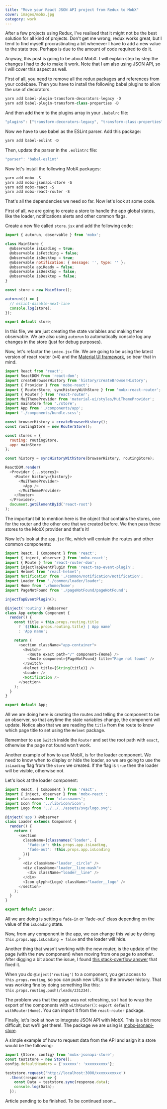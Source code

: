 ```yaml
---
title: "Move your React JSON API project from Redux to MobX"
cover: images/mobx.jpg
category: work
---
```


After a few projects using Redux, I've realised that it might not be the best solution for all kind of projects. Don't get me wrong, redux works great, but I tend to find myself procrastinating a bit whenever I have to add a new value to the state tree. Perhaps is due to the amount of code required to do it.

Anyway, this post is going to be about MobX. I will explain step by step the changes I had to do to make it work. Note that I am also using JSON API, so I will cover this aspect as well.

First of all, you need to remove all the redux packages and references from your codebase. Then you have to install the following babel plugins to allow the use of decorators.

```javascript
yarn add babel-plugin-transform-decorators-legacy -D
yarn add babel-plugin-transform-class-properties -D
```

And then add them to the plugins array in your `.babelrc` file:

```javascript
"plugins": ["transform-decorators-legacy", "transform-class-properties"]
```

Now we have to use babel as the ESLint parser. Add this package:

```javascript
yarn add babel-eslint -D
```

Then, update the parser in the `.eslintrc` file:

```javascript
"parser": "babel-eslint"
```

Now let's install the following MobX packages:

```javascript
yarn add mobx -S
yarn add mobx-jsonapi-store -S
yarn add mobx-react -S
yarn add mobx-react-router -S
```

That's all the dependencies we need so far. Now let's look at some code.

First of all, we are going to create a store to handle the app global states, like the loader, notifications alerts and other common flags.

Create a new file called `store.jsx` and add the following code:

```javascript
import { autorun, observable } from 'mobx';

class MainStore {
  @observable isLoading = true;
  @observable isFetching = false;
  @observable isDesktop = true;
  @observable notification: { message: '', type: '' };
  @observable apiReady = false;
  @observable isDesktop = false;
  @observable isDesktop = false;
}

const store = new MainStore();

autorun(() => {
  // eslint-disable-next-line
  console.log(store);
});

export default store;
```

In this file, we are just creating the state variables and making them observable. We are also using `autorun` to automatically console log any changes in the store (just for debug purposes).

Now, let's refactor the `index.jsx` file. We are going to be using the latest version of react router (v4) and the [Material UI framework](www.material-ui.com), so bear that in mind.

```javascript
import React from 'react';
import ReactDOM from 'react-dom';
import createBrowserHistory from 'history/createBrowserHistory';
import { Provider } from 'mobx-react';
import { RouterStore, syncHistoryWithStore } from 'mobx-react-router';
import { Router } from 'react-router';
import MuiThemeProvider from 'material-ui/styles/MuiThemeProvider';
import mainStore from './store';
import App from './components/app';
import './components/bundle.scss';

const browserHistory = createBrowserHistory();
const routingStore = new RouterStore();

const stores = {
  routing: routingStore,
  app: mainStore
};

const history = syncHistoryWithStore(browserHistory, routingStore);

ReactDOM.render(
  <Provider {...stores}>
    <Router history={history}>
      <MuiThemeProvider>
        <App />
      </MuiThemeProvider>
    </Router>
  </Provider>,
  document.getElementById('react-root')
);
```

The important bit to mention here is the object that contains the stores, one for the router and the other one that we created before. We then pass these stores to the MobX provider and that's it!

Now let's look at the `app.jsx` file, which will contain the routes and other common components:

```javascript
import React, { Component } from 'react';
import { inject, observer } from 'mobx-react';
import { Route } from 'react-router-dom';
import injectTapEventPlugin from 'react-tap-event-plugin';
import Helmet from 'react-helmet';
import Notification from './common/notification/notification';
import Loader from './common/loader/loader';
import Home from './home/home';
import PageNotFound from './pageNotFound/pageNotFound';

injectTapEventPlugin();

@inject('routing') @observer
class App extends Component {
  render() {
    const title = this.props.routing.title
      ? `${this.props.routing.title} | App name`
      : 'App name';

    return (
      <section className="app-container">
        <Switch>
          <Route exact path="/" component={Home} />
          <Route component={PageNotFound} title="Page not found" />
        </Switch>
        <Helmet title={String(title)} />
        <Loader />
        <Notification />
      </section>
    );
  }
}

export default App;
```

All we are doing here is creating the routes and telling the component to be an observer, so that anytime the state variables change, the component will update. Notice also that we are reading the `title` from the route to know which page title to set using the `Helmet` package.

Remember to use `Switch` inside the `Router` and set the root path with `exact`, otherwise the page not found won't work.

Another example of how to use MobX, is for the loader component. We need to know when to display or hide the loader, so we are going to use the `isLoading` flag from the `store` we created. If the flag is `true` then the loader will be visible, otherwise not.

Let's look at the loader component:

```javascript
import React, { Component } from 'react';
import { inject, observer } from 'mobx-react';
import classnames from 'classnames';
import Icon from '../lib/icon/icon';
import Logo from '../../../assets/svg/logo.svg';

@inject('app') @observer
class Loader extends Component {
  render() {
    return (
      <section
        className={classnames('loader', {
          'fade-in': this.props.app.isLoading,
          'fade-out': !this.props.app.isLoading
        })}
      >
        <div className="loader__circle" />
        <div className="loader__line-mask">
          <div className="loader__line" />
        </div>
        <Icon glyph={Logo} className="loader__logo" />
      </section>
    );
  }
}

export default Loader;
```

All we are doing is setting a `fade-in` or 'fade-out' class depending on the value of the `isLoading` state.

Now, from any component in the app, we can change this value by doing `this.props.app.isLoading = false` and the loader will hide.

Another thing that wasn't working with the new router, is the update of the page (with the new component) when moving from one page to another. After digging a bit about the issue, I found [this stack-overflow answer](https://stackoverflow.com/questions/42875949/react-router-v4-redirect-not-working) that fixed it.

When you do `@inject('routing')` to a component, you get access to `this.props.routing`, so you can push new URLs to the browser history. That was working fine by doing something like this: `this.props.routing.push(/leads/231234)`.

The problem was that the page was not refreshing, so I had to wrap the export of the components with `withRouter()`: `export default withRouter(Home)`. You can import it from the `react-router` package.

Finally, let's look at how to integrate JSON API with MobX. This is a bit more difficult, but we'll get there!. The package we are using is [mobx-jsonapi-store](https://github.com/infinum/mobx-jsonapi-store).

A simple example of how to request data from the API and asign it a store would be the following:

```javascript
import {Store, config} from 'mobx-jsonapi-store';
const teststore = new Store();
config.defaultHeaders = {'xxxxxx': 'xxxxxxxxxx'};

teststore.request('http://localhost:3000/xxxxxxxxxxx')
  .then((response) => {
    const Data = teststore.sync(response.data);
    console.log(Data);
  });
```

Article pending to be finished. To be continued soon...

